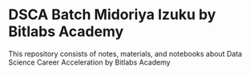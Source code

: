 # DSCA Batch Midoriya Izuku by Bitlabs Academy

This repository consists of notes, materials, and notebooks about Data Science Career Acceleration by Bitlabs Academy 
